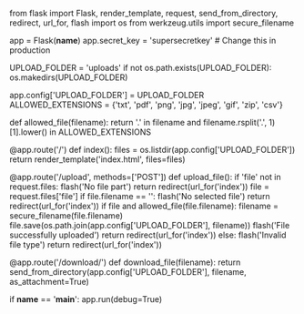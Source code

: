 from flask import Flask, render_template, request, send_from_directory, redirect, url_for, flash
import os
from werkzeug.utils import secure_filename

app = Flask(__name__)
app.secret_key = 'supersecretkey'  # Change this in production

UPLOAD_FOLDER = 'uploads'
if not os.path.exists(UPLOAD_FOLDER):
    os.makedirs(UPLOAD_FOLDER)

app.config['UPLOAD_FOLDER'] = UPLOAD_FOLDER
ALLOWED_EXTENSIONS = {'txt', 'pdf', 'png', 'jpg', 'jpeg', 'gif', 'zip', 'csv'}

def allowed_file(filename):
    return '.' in filename and filename.rsplit('.', 1)[1].lower() in ALLOWED_EXTENSIONS

@app.route('/')
def index():
    files = os.listdir(app.config['UPLOAD_FOLDER'])
    return render_template('index.html', files=files)

@app.route('/upload', methods=['POST'])
def upload_file():
    if 'file' not in request.files:
        flash('No file part')
        return redirect(url_for('index'))
    file = request.files['file']
    if file.filename == '':
        flash('No selected file')
        return redirect(url_for('index'))
    if file and allowed_file(file.filename):
        filename = secure_filename(file.filename)
        file.save(os.path.join(app.config['UPLOAD_FOLDER'], filename))
        flash('File successfully uploaded')
        return redirect(url_for('index'))
    else:
        flash('Invalid file type')
        return redirect(url_for('index'))

@app.route('/download/<filename>')
def download_file(filename):
    return send_from_directory(app.config['UPLOAD_FOLDER'], filename, as_attachment=True)

if __name__ == '__main__':
    app.run(debug=True)
